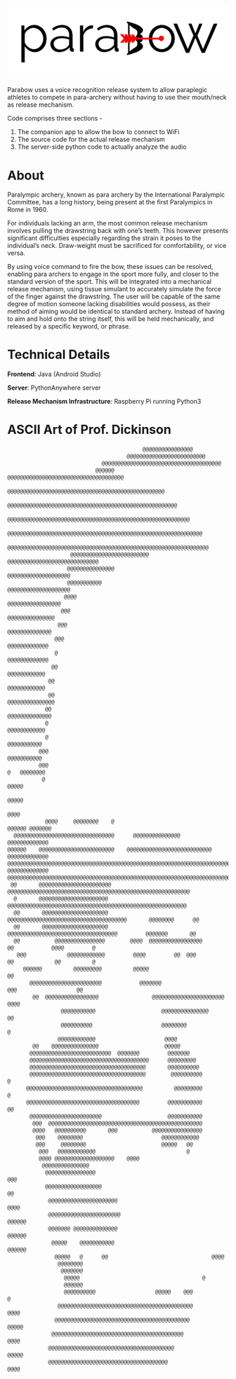 ![parabow](https://github.com/jakebildy/parabow/blob/master/assets/parabow_logo.png?raw=true)

Parabow uses a voice recognition release system to allow paraplegic athletes to compete in para-archery without having to use their mouth/neck as release mechanism.

Code comprises three sections - 

1. The companion app to allow the bow to connect to WiFi
2. The source code for the actual release mechanism
3. The server-side python code to actually analyze the audio

# About
Paralympic archery, known as para archery by the International Paralympic Committee, has a long history, being present at the first Paralympics in Rome in 1960.

For individuals lacking an arm, the most common release mechanism involves pulling the drawstring back with one’s teeth. This however presents significant difficulties especially regarding the strain it poses to the individual’s neck. Draw-weight must be sacrificed for comfortability, or vice versa.

By using voice command to fire the bow, these issues can be resolved, enabling para archers to engage in the sport more fully, and closer to the standard version of the sport. This will be integrated into a mechanical release mechanism, using tissue simulant to accurately simulate the force of the finger against the drawstring. The user will be capable of the same degree of motion someone lacking disabilities would possess, as their method of aiming would be identical to standard archery. Instead of having to aim and hold onto the string itself, this will be held mechanically, and released by a specific keyword, or phrase.


# Technical Details
 **Frontend**: Java (Android Studio)
 
 **Server**: PythonAnywhere server
 
 **Release Mechanism Infrastructure**: Raspberry Pi running Python3


# ASCII Art of Prof. Dickinson 
                                                                                                                                                                                                                                                                
                                                                                                                                                                                                        
                                               @@@@@@@@@@@@@@@@                                         
                                          @@@@@@@@@@@@@@@@@@@@@@@@@                                   
                                  @@@@@@@@@@@@@@@@@@@@@@@@@@@@@@@@@@@@@@                              
                                @@@@@@  @@@@@@@@@@@@@@@@@@@@@@@@@@@@@@@@@@@@@                         
                              @@@@@@@@@@@@@@@@@@@@@@@@@@@@@@@@@@@@@@@@@@@@@@@@@@                      
                             @@@@@@@@@@@@@@@@@@@@@@@@@@@@@@@@@@@@@@@@@@@@@@@@@@@@@@                   
                            @@@@@@@@@@@@@@@@@@@@@@@@@@@@@@@@@@@@@@@@@@@@@@@@@@@@@@@@@@                
                          @@@@@@@@@@@@@@@@@@@@@@@@@@@@@@@@@@@@@@@@@@@@@@@@@@@@@@@@@@@@@@              
                         @@@@@@@@@@@@@@@@@@@@@@@@@@@@@@@@@@@@@@@@@@@@@@@@@@@@@@@@@@@@@@@@             
                        @@@@@@@@@@@@@@@@@@@@@@@@@             @@@@@@@@@@@@@@@@@@@@@@@@@@@@@           
                       @@@@@@@@@@@@@@@                                   @@@@@@@@@@@@@@@@@@@@         
                       @@@@@@@@@@@                                         @@@@@@@@@@@@@@@@@@@@       
                      @@@@                                                    @@@@@@@@@@@@@@@@@       
                     @@@                                                        @@@@@@@@@@@@@@@       
                    @@@                                                          @@@@@@@@@@@@@@       
                   @@@                                                            @@@@@@@@@@@@@       
                   @                                                              @@@@@@@@@@@@@       
                  @@                                                               @@@@@@@@@@@@       
                 @@                                                                @@@@@@@@@@@@       
                 @@                                                                 @@@@@@@@@@@@@@@   
                @@                                                                   @@@@@@@@@@@@@@   
                @                                                                      @@@@@@@@@@@@   
                @                                                                       @@@@@@@@@@@   
              @@@                                                                       @@@@@@@@@@@   
              @@@                                                                      @   @@@@@@@@   
               @                                                                              @@@@@   
                                                                                              @@@@@   
                                                                                              @@@@    
                @@@@     @@@@@@@@    @                                              @@@@@@ @@@@@@@    
      @@@@@@@@@@@@@@@@@@@@@@@@@@@@@@@@      @@@@@@@@@@@@@@@                          @@@@@@@@@@@@@    
    @@@@@@    @@@@@@@@@@@@@@@@@@@@@@@@    @@@@@@@@@@@@@@@@@@@@@@@@@@@                 @@@@@@@@@@@@@   
    @@@@@@@@@@@@@@@@@@@@@@@@@@@@@@@@@@@@@@@@@@@@@@@@@@@@@@@@@@@@@@@@@@@@@@@@@@        @@@@@@@@@@@@@   
    @@@@@@@@@@@@@@@@@@@@@@@@@@@@@@@@@@@@@@@@@@@@@@@@@@@@@@@@@@@@@@@@@@@@@@@@@@@@@@@@@@@@@@@@@@@@@@@   
     @@       @@@@@@@@@@@@@@@@@@@@@@@    @@@@@@@@@@@@@@@@@@@@@@@@@@@@@@@@@@@@@@@@@@@@@@@@@@@@@@@@@@   
      @       @@@@@@@@@@@@@@@@@@@@@@     @@@@@@@@@@@@@@@@@@@@@@@@@@@@@@@@@@@@@@@@@@@@@@@@@@@@@@@@@    
      @@       @@@@@@@@@@@@@@@@@@@@@     @@@@@@@@@@@@@@@@@@@@@@@@@@@@@@@@@@@@@@       @@@@@@@@      @@
      @@       @@@@@@@@@@@@@@@@@@@@@      @@@@@@@@@@@@@@@@@@@@@@@@@@@@@@@@@@@         @@@@@@@       @@
      @@           @@@@@@@@@@@@@@@@        @@@@  @@@@@@@@@@@@@@@@@        @@            @@@@         @
       @@@             @@@@@@@@@@@@         @@@@         @@  @@@          @@             @@          @
         @@@@@@          @@@@@@@@@          @@@@@                         @@                          
           @@@@@@@@@@@@@@@@@@@@@@@            @@@@@@@                   @@@                   @@      
            @@  @@@@@@@@@@@@@@@@@                 @@@@@@@@@@@@@@@@@@@@@@@                     @@@@    
                     @@@@@@@@@@@                     @@@@@@@@@@@@@@@                           @@     
                     @@@@@@@@@@                      @@@@@@@@                                    @    
                    @@@@@@@@@@@@                      @@@@                                            
            @@    @@@@@@@@@@@@@@@                     @@@@@                                           
           @@@@@@@@@@@@@@@@@@@@@@@@@@  @@@@@@@         @@@@@@@                                        
           @@@@@@@@@@@@@@@@@@@@@@@@@@@@@@@@@@@@@@      @@@@@@@@@                                      
           @@@@@@@@@@@@@@@@@@@@@@@@@@@@@@@@@@@@@       @@@@@@@@@@                                     
           @@@@@@@@@@@@@@@@@@@@@@@@@@@@@@@@@@@@@        @@@@@@@@@@        @                           
          @@@@@@@@@@@@@@@@@@@@@@@@@@@@@@@@@@@@@          @@@@@@@@@        @                           
          @@@@@@@@@@@@@@@@@@@@@@@@@@@@@@@@@@@@         @@@@@@@@@@@        @@                          
           @@@@@@@@@@@@@@@@@@@@@@@                     @@@@@@@@@@@                                    
            @@@  @@@@@@@@@@@@@@@@@@@@@@@@@@@@@@@@@@@@@@@@@@@@@@@@@                                    
            @@@@   @@@@@@@@@@       @@@           @@@@@@@@@@@@@@@@                                    
             @@@    @@@@@@@@                         @@@@@@@@@@@@                                     
             @@@     @@@@@@@@                        @@@@@   @@                                       
              @@@   @@@@@@@@@@@@                             @                                        
              @@@@ @@@@@@@@@@@@@@@@@@@    @@@@                                                        
               @@@@@@@@@@@@@@@                                                                        
                @@@@@@@@@@@@@@@@                                           @@@                        
                @@@@@@@@@@@@@@@@@@                                         @@                         
                 @@@@@@@@@@@@@@@@@@@@@@                                   @@@@                        
                 @@@@@@@@@@@@@@@@@@@@@@@                                @@@@@@                        
                 @@@@@@@ @@@@@@@@@@@@@@                                 @@@@@@                        
                  @@@@@    @@@@@@@@@@@                                @@@@@@                          
                   @@@@@   @      @@                                 @@@@                             
                    @@@@@@@@                                                                          
                     @@@@@@@                                                                          
                      @@@@@                                       @                                   
                      @@@@@@                                                                          
                      @@@@@@@@@@                   @@@@@    @@@                     @                 
                    @@@@@@@@@@@@@@@@@@@@@@@@@@@@@@@@@@@@@@@@@@@                     @@@@              
                   @@@@@@@@@@@@@@@@@@@@@@@@@@@@@@@@@@@@@@@@@@@                      @@@@@             
                  @@@@@@@@@@@@@@@@@@@@@@@@@@@@@@@@@@@@@@@@@@                         @@@@             
                 @@@@@@@@@@@@@@@@@@@@@@@@@@@@@@@@@@@@@@@@                            @@@@@            
                 @@@@@@@@@@@@@@@@@@@@@@@@@@@@@@@@@@@@@@                              @@@@    
